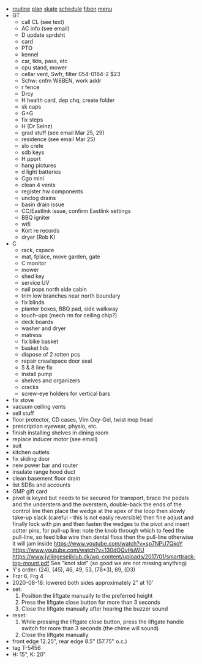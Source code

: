 - [routine](routine.md) [plan](plan.html) [skate](https://www.haltonhills.ca/simpletrack) [schedule](schedule.html) [fibon](fibon.html) [menu](menu.html)
- GT
  - call CL (see text)
  - AC info (see email)
  - D update sprdsht
  - card
  - PTO
  - kennel
  - car, tkts, pass, etc
  - cpu stand, mower
  - cellar vent, Swfr, filter 054-0164-2 $23
  - Schw: cnfm W8BEN, work addr
  - r fence
  - Drcy
  - H health card, dep chq, create folder
  - sk caps
  - G+G
  - fix steps
  - H (Dr Selnz)
  - grad stuff (see email Mar 25, 29)
  - residence (see email Mar 25)
  - slo crete
  - sdb keys
  - H pport
  - hang pictures
  - d light batteries
  - Cgo mini
  - clean 4 vents
  - register hw components
  - unclog drains
  - basin drain issue
  - CC/Eastlink issue, confirm Eastlink settings
  - BBQ igniter
  - wifi
  - Kort re records
  - dryer (Rob K)
- C
  - rack, cspace
  - mat, fplace, move garden, gate
  - C monitor
  - mower
  - shed key
  - service UV
  - nail pops north side cabin
  - trim low branches near north boundary
  - fix blinds
  - planter boxes, BBQ pad, side walkway
  - touch-ups (mech rm for ceiling chip?)
  - deck boards
  - washer and dryer
  - matress
  - fix bike basket
  - basket lids
  - dispose of 2 rotten pcs
  - repair crawlspace door seal
  - 5 & 8 line fix
  - install pump
  - shelves and organizers
  - cracks
  - screw-eye holders for vertical bars
- fix stove
- vacuum ceiling vents
- sell stuff
- floor protector, CD cases, Vim Oxy-Gel, twist mop head
- prescription eyewear, physio, etc.
- finish installing shelves in dining room
- replace inducer motor (see email)
- suit
- kitchen outlets
- fix sliding door
- new power bar and router
- insulate range hood duct
- clean basement floor drain
- list SDBs and accounts
- GMP gift card
- pivot is keyed but needs to be secured for transport, brace the pedals and the understern and the overstern, double-back the ends of the control line then place the wedge at the apex of the loop then slowly take-up slack (careful - this is not easily reversible) then fine adjust and finally lock with pin and then fasten the wedges to the pivot and insert cotter pins, for pull-up line: note the knob through which to feed the pull-line, so feed bike wire then dental floss then the pull-line otherwise it will jam inside https://www.youtube.com/watch?v=sp7NPU7QkoY https://www.youtube.com/watch?v=130dOQvHuWU https://www.jyllingesejlklub.dk/wp-content/uploads/2017/01/smarttrack-top-mount.pdf See "knot slot" (so good we are not missing anything)
- Y's order: (24), (45), 46, 49, 53, (78*3), 89, (D3)
- Frzr 6, Frg 4
- 2020-08-18: lowered both sides approximately 2" at 10'
- set:
  1. Position the liftgate manually to the preferred height
  1. Press the liftgate close button for more than 3 seconds
  1. Close the liftgate manually after hearing the buzzer sound
- reset:
  1. While pressing the liftgate close button, press the liftgate handle switch for more than 3 seconds (the chime will sound)
  1. Close the liftgate manually
- front edge 12.25", rear edge 8.5" (57.75" o.c.)
- tag T-5456
- H: 15", K: 20"
